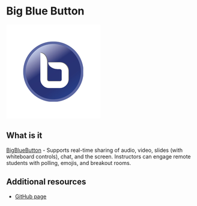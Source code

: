 # Big Blue Button
![Service logo](bbb.png)
## What is it
[BigBlueButton](https://bigbluebutton.org/) - Supports real-time sharing of audio, video, slides (with whiteboard controls), chat, and the screen. Instructors can engage remote students with polling, emojis, and breakout rooms.

## Additional resources
* [GitHub page](https://github.com/bigbluebutton)